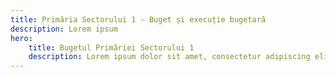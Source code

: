 ```yaml
---
title: Primăria Sectorului 1 - Buget și execuție bugetară
description: Lorem ipsum
hero:
    title: Bugetul Primăriei Sectorului 1
    description: Lorem ipsum dolor sit amet, consectetur adipiscing elit. Mauris accumsan viverra lectus vitae laoreet. Vestibulum non elementum neque. Fusce sed consequat massa. Ut pellentesque risus nec iaculis gravida. Mauris velit orci, varius ac eros nec, blandit facilisis ligula. Ut sollicitudin elementum orci a tristique. Vestibulum eget feugiat nibh.
---
```

